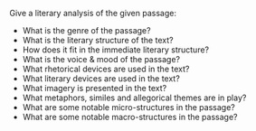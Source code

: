 Give a literary analysis of the given passage:
* What is the genre of the passage?
* What is the literary structure of the text?
* How does it fit in the immediate literary structure?
* What is the voice & mood of the passage?
* What rhetorical devices are used in the text?
* What literary devices are used in the text?
* What imagery is presented in the text? 
* What metaphors, similes and allegorical themes are in play?
* What are some notable micro-structures in the passage?
* What are some notable macro-structures in the passage?
